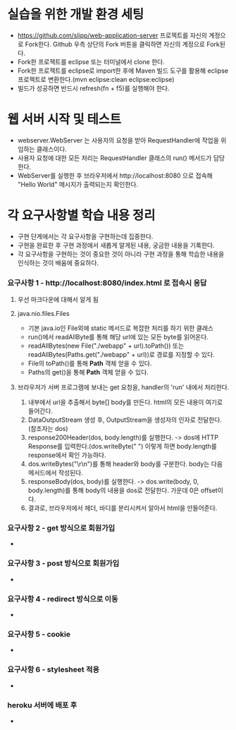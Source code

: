 # 실습을 위한 개발 환경 세팅
* https://github.com/slipp/web-application-server 프로젝트를 자신의 계정으로 Fork한다. Github 우측 상단의 Fork 버튼을 클릭하면 자신의 계정으로 Fork된다.
* Fork한 프로젝트를 eclipse 또는 터미널에서 clone 한다.
* Fork한 프로젝트를 eclipse로 import한 후에 Maven 빌드 도구를 활용해 eclipse 프로젝트로 변환한다.(mvn eclipse:clean eclipse:eclipse)
* 빌드가 성공하면 반드시 refresh(fn + f5)를 실행해야 한다.

# 웹 서버 시작 및 테스트
* webserver.WebServer 는 사용자의 요청을 받아 RequestHandler에 작업을 위임하는 클래스이다.
* 사용자 요청에 대한 모든 처리는 RequestHandler 클래스의 run() 메서드가 담당한다.
* WebServer를 실행한 후 브라우저에서 http://localhost:8080 으로 접속해 "Hello World" 메시지가 출력되는지 확인한다.

# 각 요구사항별 학습 내용 정리
* 구현 단계에서는 각 요구사항을 구현하는데 집중한다. 
* 구현을 완료한 후 구현 과정에서 새롭게 알게된 내용, 궁금한 내용을 기록한다.
* 각 요구사항을 구현하는 것이 중요한 것이 아니라 구현 과정을 통해 학습한 내용을 인식하는 것이 배움에 중요하다. 



### 요구사항 1 - http://localhost:8080/index.html 로 접속시 응답
1. 우선 마크다운에 대해서 알게 됨
2. java.nio.files.Files
   * 기본 java.io인 File외에 static 메서드로 복잡한 처리를 하기 위한 클래스
   * run()에서 readAllByte를 통해 해당 url에 있는 모든 byte를 읽어온다.
   * readAllBytes(new File("./webapp" + url).toPath()) 또는 readAllBytes(Paths.get("./webapp" + url))로 경로를 지정할 수 있다.
   * File의 toPath()를 통해 **Path** 객체 얻을 수 있다.
   * Paths의 get()을 통해 **Path** 객체 얻을 수 있다.

3. 브라우저가 서버 프로그램에 보내는 get 요청을, handler의 'run' 내에서 처리한다. 
   1. 내부에서 url을 추출해서 byte[] body를 만든다. html의 모든 내용이 여기로 들어간다.
   2. DataOutputStream 생성 후, OutputStream을 생성자의 인자로 전달한다.(참조자는 dos)
   3. response200Header(dos, body.length)를 실행한다. -> dos에 HTTP Response를 입력한다.(dos.writeByte(" ") 이렇게 하면 body.length를 response에서 확인 가능하다.
   4. dos.writeBytes("\r\n")를 통해 header와 body를 구분한다. body는 다음 메서드에서 작성된다.
   5. responseBody(dos, body)를 실행한다. -> dos.write(body, 0, body.length)를 통해 body의 내용을 dos로 전달한다. 가운데 0은 offset이다.
   6. 결과로, 브라우저에서 헤더, 바디를 분리시켜서 알아서 html을 만들어준다.

### 요구사항 2 - get 방식으로 회원가입
* 

### 요구사항 3 - post 방식으로 회원가입
* 

### 요구사항 4 - redirect 방식으로 이동
* 

### 요구사항 5 - cookie
* 

### 요구사항 6 - stylesheet 적용
* 

### heroku 서버에 배포 후
* 
